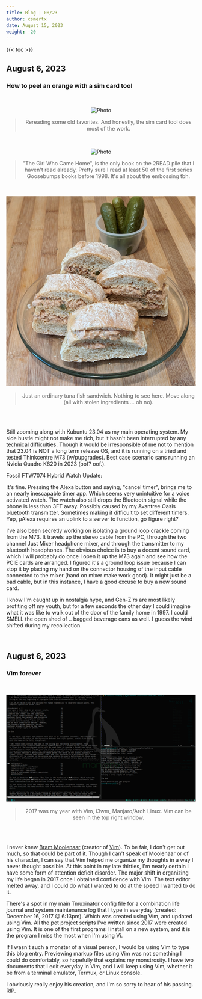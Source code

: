 ```yaml
---
title: Blog | 08/23
author: csmertx
date: August 15, 2023
weight: -20
---
```


<!--more-->

{{< toc >}}

## August 6, 2023
### How to peel an orange with a sim card tool

<br />
<div style="text-align: center;">

![Photo](/Blog/daynight/2023/images/resized_PXL_20230806_225422071.NIGHT.jpg "Goosebumps by R.L. Stine shown are: \"Monster Blood\" I, II, and III. Also shown: \"Windcatcher\" written by Avi")
> Rereading some old favorites. And honestly, the sim card tool does most of the work.

<br />

![Photo](/Blog/daynight/2023/images/resized_PXL_20230806_225623137.NIGHT.jpg "Books shown: \"The Girl Who Came Home\" by Hazel Gaynor, and Goosebumps books written by R.L. Stine: \"The Werewolf of Fever Swamp\", \"The Horror at Camp Jellyjam\", \"How I learned to Fly\", \"Say Cheese and Die\", \"Go Eat Worms!\", \"Deep Trouble\", and \"The Beast from the East\". Also shown: Graveyard School book written by Tom B. Stone titled, \"The Skeleton on the Skateboard\"")
> "The Girl Who Came Home", is the only book on the 2READ pile that I haven't read already. Pretty sure I read at least 50 of the first series Goosebumps books before 1998. It's all about the embossing tbh.

<br />

![Photo](/Blog/daynight/2023/images/resized_PXL_20230806_232455994.NIGHT_cropped.jpg "Dual layer tuna fish salad on wheat cut into finger food chunks with a side of pickles")
> Just an ordinary tuna fish sandwich. Nothing to see here. Move along (all with stolen ingredients ... oh no).

<br />

</div><br />

Still zooming along with Kubuntu 23.04 as my main operating system. My side hustle might not make me rich, but it hasn't been interrupted by any technical difficulties. Though it would be irresponsible of me not to mention that 23.04 is NOT a long term release OS, and it is running on a tried and tested Thinkcentre M73 (w/pupgrades). Best case scenario sans running an Nvidia Quadro K620 in 2023 (oof? oof.).

Fossil FTW7074 Hybrid Watch Update:

It's fine. Pressing the Alexa button and saying, "cancel timer", brings me to an nearly inescapable timer app. Which seems very unintuitive for a voice activated watch. The watch also still drops the Bluetooth signal while the phone is less than 3FT away. Possibly caused by my Avantree Oasis bluetooth transmitter. Sometimes making it difficult to set different timers. Yep, µAlexa requires an uplink to a server to function, go figure right?

I've also been secretly working on isolating a ground loop crackle coming from the M73. It travels up the stereo cable from the PC, through the two channel Just Mixer headphone mixer, and through the transmitter to my bluetooth headphones. The obvious choice is to buy a decent sound card, which I will probably do once I open it up the M73 again and see how the PCIE cards are arranged. I figured it's a ground loop issue because I can stop it by placing my hand on the connector housing of the input cable connected to the mixer (hand on mixer make work good). It might just be a bad cable, but in this instance, I have a good excuse to buy a new sound card.

I know I'm caught up in nostalgia hype, and Gen-Z'rs are most likely profiting off my youth, but for a few seconds the other day I could imagine what it was like to walk out of the door of the family home in 1997. I could SMELL the open shed of .. bagged beverage cans as well. I guess the wind shifted during my recollection.

<br />

## August 6, 2023
### Vim forever

<br />
<div style="text-align: center;">

![Photo](/Blog/daynight/2023/images/2017-05-04-194622_1600x900_scrot.png "Dual layer tuna fish salad on wheat cut into finger food chunks with a side of pickles")
> 2017 was my year with Vim, i3wm, Manjaro/Arch Linux. Vim can be seen in the top right window.

<br />

</div><br />

I never knew [Bram Moolenaar](https://en.wikipedia.org/wiki/Bram_Moolenaar) (creator of [Vim](https://en.wikipedia.org/wiki/Vim_(text_editor))). To be fair, I don't get out much, so that could be part of it. Though I can't speak of Moolenaar or of his character, I can say that Vim helped me organize my thoughts in a way I never thought possible. At this point in my late thirties, I'm nearly certain I have some form of attention deficit disorder. The major shift in organizing my life began in 2017 once I obtained confidence with Vim. The text editor melted away, and I could do what I wanted to do at the speed I wanted to do it.

There's a spot in my main Tmuxinator config file for a combination life journal and system maintenance log that I type in everyday (created: December 16, 2017 @ 6:13pm). Which was created using Vim, and updated using Vim. All the pet project scripts I've written since 2017 were created using Vim. It is one of the first programs I install on a new system, and it is the program I miss the most when I'm using Vi.

If I wasn't such a monster of a visual person, I would be using Vim to type this blog entry. Previewing markup files using Vim was not something I could do comfortably, so hopefully that explains my monstrosity. I have two documents that I edit everyday in Vim, and I will keep using Vim, whether it be from a terminal emulator, Termux, or Linux console.

I obviously really enjoy his creation, and I'm so sorry to hear of his passing. RIP.

<br />